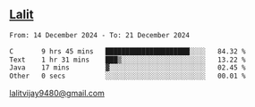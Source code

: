 ## [Lalit](https://lalit.sh)

<!--START_SECTION:waka-->

```txt
From: 14 December 2024 - To: 21 December 2024

C       9 hrs 45 mins   █████████████████████░░░░   84.32 %
Text    1 hr 31 mins    ███▒░░░░░░░░░░░░░░░░░░░░░   13.22 %
Java    17 mins         ▓░░░░░░░░░░░░░░░░░░░░░░░░   02.45 %
Other   0 secs          ░░░░░░░░░░░░░░░░░░░░░░░░░   00.01 %
```

<!--END_SECTION:waka-->

lalitvijay9480@gmail.com
